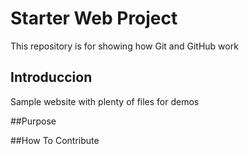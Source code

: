 # Starter Web Project

This repository is for showing how Git and GitHub work

## Introduccion

Sample website with plenty of files for demos

##Purpose

##How To Contribute